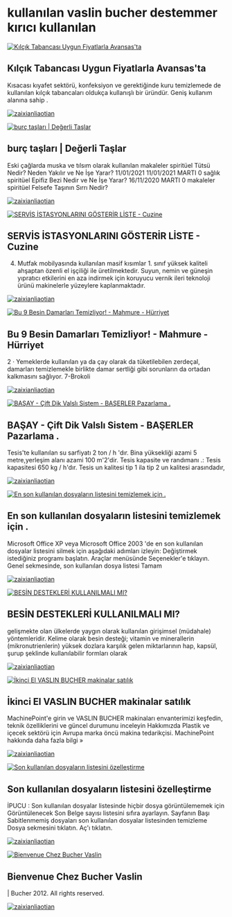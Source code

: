 # kullanılan vaslin bucher destemmer kırıcı kullanılan
<a href="https://mnn.zoosnet.net/LR/Chatpre.aspx?id=MNN94995150&p=https://topgrinding.com/" target="_blank">![Kılçık Tabancası Uygun Fiyatlarla Avansas'ta](https://github.com/technlg/images/blob/main/61.jpg)</a>
## Kılçık Tabancası Uygun Fiyatlarla Avansas'ta
Kısacası kıyafet sektörü, konfeksiyon ve gerektiğinde kuru temizlemede de kullanılan kılçık tabancaları oldukça kullanışlı bir üründür. Geniş kullanım alanına sahip .
<a href="https://mnn.zoosnet.net/LR/Chatpre.aspx?id=MNN94995150&p=https://topgrinding.com/" target="_blank"><img src="https://github.com/technlg/images/raw/main/chat11.jpg" alt="zaixianliaotian"/></a><a href="//whatsapp.shibangsoft.com/WhatsApp.php" ><img src="https://github.com/technlg/images/raw/main/chat11.png" alt=""></a>
<a href="https://mnn.zoosnet.net/LR/Chatpre.aspx?id=MNN94995150&p=https://topgrinding.com/" target="_blank">![burç taşları | Değerli Taşlar](https://github.com/technlg/images/blob/main/32.jpg)</a>
## burç taşları | Değerli Taşlar
Eski çağlarda muska ve tılsım olarak kullanılan makaleler spiritüel Tütsü Nedir? Neden Yakılır ve Ne İşe Yarar? 11/01/2021 11/01/2021 MARTI 0 sağlık spiritüel Epifiz Bezi Nedir ve Ne İşe Yarar? 16/11/2020 MARTI 0 makaleler spiritüel Felsefe Taşının Sırrı Nedir? 
<a href="https://mnn.zoosnet.net/LR/Chatpre.aspx?id=MNN94995150&p=https://topgrinding.com/" target="_blank"><img src="https://github.com/technlg/images/raw/main/chat11.jpg" alt="zaixianliaotian"/></a><a href="//whatsapp.shibangsoft.com/WhatsApp.php" ><img src="https://github.com/technlg/images/raw/main/chat11.png" alt=""></a>
<a href="https://mnn.zoosnet.net/LR/Chatpre.aspx?id=MNN94995150&p=https://topgrinding.com/" target="_blank">![SERVİS İSTASYONLARINI GÖSTERİR LİSTE - Cuzine](https://github.com/technlg/images/blob/main/35.jpg)</a>
## SERVİS İSTASYONLARINI GÖSTERİR LİSTE - Cuzine
4. Mutfak mobilyasında kullanılan masif kısımlar 1. sınıf yüksek kaliteli ahşaptan özenli el işçiliği ile üretilmektedir. Suyun, nemin ve güneşin yıpratıcı etkilerini en aza indirmek için koruyucu vernik ileri teknoloji ürünü makinelerle yüzeylere kaplanmaktadır.
<a href="https://mnn.zoosnet.net/LR/Chatpre.aspx?id=MNN94995150&p=https://topgrinding.com/" target="_blank"><img src="https://github.com/technlg/images/raw/main/chat11.jpg" alt="zaixianliaotian"/></a><a href="//whatsapp.shibangsoft.com/WhatsApp.php" ><img src="https://github.com/technlg/images/raw/main/chat11.png" alt=""></a>
<a href="https://mnn.zoosnet.net/LR/Chatpre.aspx?id=MNN94995150&p=https://topgrinding.com/" target="_blank">![Bu 9 Besin Damarları Temizliyor! - Mahmure - Hürriyet](https://github.com/technlg/images/blob/main/29.jpg)</a>
## Bu 9 Besin Damarları Temizliyor! - Mahmure - Hürriyet
2 · Yemeklerde kullanılan ya da çay olarak da tüketilebilen zerdeçal, damarları temizlemekle birlikte damar sertliği gibi sorunların da ortadan kalkmasını sağlıyor. 7-Brokoli
<a href="https://mnn.zoosnet.net/LR/Chatpre.aspx?id=MNN94995150&p=https://topgrinding.com/" target="_blank"><img src="https://github.com/technlg/images/raw/main/chat11.jpg" alt="zaixianliaotian"/></a><a href="//whatsapp.shibangsoft.com/WhatsApp.php" ><img src="https://github.com/technlg/images/raw/main/chat11.png" alt=""></a>
<a href="https://mnn.zoosnet.net/LR/Chatpre.aspx?id=MNN94995150&p=https://topgrinding.com/" target="_blank">![BAŞAY - Çift Dik Valslı Sistem - BAŞERLER Pazarlama .](https://github.com/technlg/images/blob/main/47.jpg)</a>
## BAŞAY - Çift Dik Valslı Sistem - BAŞERLER Pazarlama .
Tesis'te kullanılan su sarfiyatı 2 ton / h 'dır. Bina yüksekliği azami 5 metre,yerleşim alanı azami 100 m'2'dir. Tesis kapasite ve randımanı .: Tesis kapasitesi 650 kg / h'dır. Tesis un kalitesi tip 1 ila tip 2 un kalitesi arasındadır,
<a href="https://mnn.zoosnet.net/LR/Chatpre.aspx?id=MNN94995150&p=https://topgrinding.com/" target="_blank"><img src="https://github.com/technlg/images/raw/main/chat11.jpg" alt="zaixianliaotian"/></a><a href="//whatsapp.shibangsoft.com/WhatsApp.php" ><img src="https://github.com/technlg/images/raw/main/chat11.png" alt=""></a>
<a href="https://mnn.zoosnet.net/LR/Chatpre.aspx?id=MNN94995150&p=https://topgrinding.com/" target="_blank">![En son kullanılan dosyaların listesini temizlemek için .](https://github.com/technlg/images/blob/main/4.jpg)</a>
## En son kullanılan dosyaların listesini temizlemek için .
Microsoft Office XP veya Microsoft Office 2003 'de en son kullanılan dosyalar listesini silmek için aşağıdaki adımları izleyin: Değiştirmek istediğiniz programı başlatın. Araçlar menüsünde Seçenekler'e tıklayın. Genel sekmesinde, son kullanılan dosya listesi Tamam
<a href="https://mnn.zoosnet.net/LR/Chatpre.aspx?id=MNN94995150&p=https://topgrinding.com/" target="_blank"><img src="https://github.com/technlg/images/raw/main/chat11.jpg" alt="zaixianliaotian"/></a><a href="//whatsapp.shibangsoft.com/WhatsApp.php" ><img src="https://github.com/technlg/images/raw/main/chat11.png" alt=""></a>
<a href="https://mnn.zoosnet.net/LR/Chatpre.aspx?id=MNN94995150&p=https://topgrinding.com/" target="_blank">![BESİN DESTEKLERİ KULLANILMALI MI?](https://github.com/technlg/images/blob/main/39.jpg)</a>
## BESİN DESTEKLERİ KULLANILMALI MI?
gelişmekte olan ülkelerde yaygın olarak kullanılan girişimsel (müdahale) yöntemleridir. Kelime olarak besin desteği; vitamin ve minerallerin (mikronutrienlerin) yüksek dozlara karşılık gelen miktarlarının hap, kapsül, şurup şeklinde kullanılabilir formları olarak
<a href="https://mnn.zoosnet.net/LR/Chatpre.aspx?id=MNN94995150&p=https://topgrinding.com/" target="_blank"><img src="https://github.com/technlg/images/raw/main/chat11.jpg" alt="zaixianliaotian"/></a><a href="//whatsapp.shibangsoft.com/WhatsApp.php" ><img src="https://github.com/technlg/images/raw/main/chat11.png" alt=""></a>
<a href="https://mnn.zoosnet.net/LR/Chatpre.aspx?id=MNN94995150&p=https://topgrinding.com/" target="_blank">![İkinci El VASLIN BUCHER makinalar satılık](https://github.com/technlg/images/blob/main/34.jpg)</a>
## İkinci El VASLIN BUCHER makinalar satılık
MachinePoint'e girin ve VASLIN BUCHER makinaları envanterimizi keşfedin, teknik özelliklerini ve güncel durumunu inceleyin Hakkımızda Plastik ve içecek sektörü için Avrupa marka öncü makina tedarikçisi. MachinePoint hakkında daha fazla bilgi »
<a href="https://mnn.zoosnet.net/LR/Chatpre.aspx?id=MNN94995150&p=https://topgrinding.com/" target="_blank"><img src="https://github.com/technlg/images/raw/main/chat11.jpg" alt="zaixianliaotian"/></a><a href="//whatsapp.shibangsoft.com/WhatsApp.php" ><img src="https://github.com/technlg/images/raw/main/chat11.png" alt=""></a>
<a href="https://mnn.zoosnet.net/LR/Chatpre.aspx?id=MNN94995150&p=https://topgrinding.com/" target="_blank">![Son kullanılan dosyaların listesini özelleştirme](https://github.com/technlg/images/blob/main/37.jpg)</a>
## Son kullanılan dosyaların listesini özelleştirme
İPUCU : Son kullanılan dosyalar listesinde hiçbir dosya görüntülememek için Görüntülenecek Son Belge sayısı listesini sıfıra ayarlayın. Sayfanın Başı Sabitlenmemiş dosyaları son kullanılan dosyalar listesinden temizleme Dosya sekmesini tıklatın. Aç'ı tıklatın.
<a href="https://mnn.zoosnet.net/LR/Chatpre.aspx?id=MNN94995150&p=https://topgrinding.com/" target="_blank"><img src="https://github.com/technlg/images/raw/main/chat11.jpg" alt="zaixianliaotian"/></a><a href="//whatsapp.shibangsoft.com/WhatsApp.php" ><img src="https://github.com/technlg/images/raw/main/chat11.png" alt=""></a>
<a href="https://mnn.zoosnet.net/LR/Chatpre.aspx?id=MNN94995150&p=https://topgrinding.com/" target="_blank">![Bienvenue Chez Bucher Vaslin](https://github.com/technlg/images/blob/main/45.jpg)</a>
## Bienvenue Chez Bucher Vaslin
| Bucher 2012. All rights reserved.
<a href="https://mnn.zoosnet.net/LR/Chatpre.aspx?id=MNN94995150&p=https://topgrinding.com/" target="_blank"><img src="https://github.com/technlg/images/raw/main/chat11.jpg" alt="zaixianliaotian"/></a><a href="//whatsapp.shibangsoft.com/WhatsApp.php" ><img src="https://github.com/technlg/images/raw/main/chat11.png" alt=""></a>
